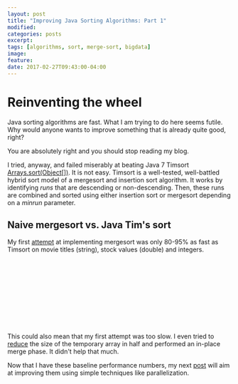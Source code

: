 ```yaml
---
layout: post
title: "Improving Java Sorting Algorithms: Part 1"
modified:
categories: posts
excerpt:
tags: [algorithms, sort, merge-sort, bigdata]
image:
feature:
date: 2017-02-27T09:43:00-04:00
---
```


<style>
/*
.chart rect {
      fill: steelblue;
}
*/
.chart .legend {
      fill: #38353b;
      font: 14px sans-serif;
      text-anchor: start;
      font-size: 12px;
}
.chart text {
      fill: #6b6571;
      font: 11px sans-serif;
      text-anchor: start;
}

.chart .label {
      fill: #38353b;
      font: 14px sans-serif;
      text-anchor: end;
}

.bar:hover {
      fill: rgba(0, 0, 0, 0.5);
}

.axis path,
.axis line {
      fill: none;
      stroke: #38353b;
      shape-rendering: crispEdges;
}

.x text {
      fill: #38353b;
      font: 11px sans-serif;
      text-anchor: end !important;
}

.x_label {
      fill: #6b6571 !important;
      text-anchor: end !important;
}

.d3-tip {
  line-height: 0.2;
  font: 11px sans-serif;
  padding: 5px;
  background: rgba(0, 0, 0, 0.5);
  color: #fff;
  border-radius: 2px;
}

/* Creates a small triangle extender for the tooltip */
.d3-tip:after {
  box-sizing: border-box;
  display: inline;
  font-size: 10px;
  width: 100%;
  line-height: 1;
  color: rgba(0, 0, 0, 0.5);
  content: "\25BC";
  position: absolute;
  text-align: center;
}

/* Style northward tooltips differently */
.d3-tip.n:after {
  margin: -1px 0 0 0;
  top: 100%;
  left: 0;
}

</style>
<script src="http://d3js.org/d3.v3.min.js"></script>
<script src="http://labratrevenge.com/d3-tip/javascripts/d3.tip.v0.6.3.js"></script>
<script src="http://d3js.org/colorbrewer.v1.min.js"></script>
<script>

var chartWidth       = 300,
    barHeight        = 20,
    gapBetweenGroups = 10,
    spaceForLabels   = 160,
    spaceForLegend   = 150,
    spaceForXAxis    = 20;

function draw_chart(_class, data) {
    var groupHeight = barHeight * data.series.length;

    // Zip the series data together (first values, second values, etc.)
    var zippedData = [];
    for (var i=0; i<data.labels.length; i++) {
      for (var j=0; j<data.series.length; j++) {
        zippedData.push(data.series[j].values[i]);
      }
    }

    // Color scale
    var color = d3.scale.ordinal()
        .range(colorbrewer.Set2[4]);
    var chartHeight = barHeight * zippedData.length + 
            gapBetweenGroups * data.labels.length + 
            spaceForXAxis;

    var x = d3.scale.linear()
        .domain([0, d3.max(zippedData) * 1.1])
        .range([0, chartWidth]);

    var xAxis = d3.svg.axis()
        .scale(x)
        .tickSize(5,0)
        .ticks(5)
        .orient("bottom");

    var y = d3.scale.linear()
        .range([chartHeight + gapBetweenGroups, 0]);

    var yAxis = d3.svg.axis()
        .scale(y)
        .tickFormat('')
        .tickSize(0)
        .orient("left");

    // Specify the chart area and dimensions
    var chart = d3.select(_class)
        .attr("width", spaceForLabels + chartWidth + spaceForLegend)
        .attr("height", chartHeight);

    // Draw tooltip
    var format_ops = d3.format(",.0f")
    var tip = d3.tip()
      .attr('class', 'd3-tip')
      .offset([-10, 0])
      .html(function(d) {
        return "<span style='tooltip-text'>" + format_ops(d) + "</span> ops/sec";
      })
    chart.call(tip);

    // Create bars
    var bar = chart.selectAll("g")
        .data(zippedData)
        .enter().append("g")
        .attr("transform", function(d, i) {
          return "translate(" + spaceForLabels + "," + (i * barHeight + gapBetweenGroups * (0.5 + Math.floor(i/data.series.length))) + ")";
        });

    // Create rectangles of the correct width
    bar.append("rect")
        .attr("fill", function(d,i) { return color(i % data.series.length); })
        .attr("class", "bar")
        .attr("width", x)
        .attr("height", barHeight - 1)
        // Add tooltip
        .on('mouseover', tip.show)
        .on('mouseout', tip.hide);

    // Add text label in bar
    var format_percent = d3.format(",.0%")
    bar.append("text")
        .attr("x", function(d) { return x(d) + 3; })
        .attr("y", barHeight / 2)
        .attr("dy", ".35em")
        .text(function(d,i) { return format_percent(d/data.series[0].values[Math.floor(i/data.series.length)]); });

    // Draw labels
    bar.append("text")
        .attr("class", "label")
        .attr("x", function(d) { return - 10; })
        .attr("y", groupHeight / 2)
        .attr("dy", ".35em")
        .text(function(d,i) {
          if (i % data.series.length === 0)
            return data.labels[Math.floor(i/data.series.length)];
          else
            return ""});

    chart.append("g")
          .attr("class", "y axis")
          .attr("transform", "translate(" + spaceForLabels + ", " + 
            (-gapBetweenGroups/2-spaceForXAxis) + ")")
          .call(yAxis);

    chart.append("g")
          .attr("class", "x axis")
          .attr("transform", "translate(" + spaceForLabels + ", " + 
            (chartHeight-spaceForXAxis) + ")")
          .call(xAxis);

    // Draw legend
    var legendRectSize = 18,
        legendSpacing  = 4;

    var legend = chart.selectAll('.legend')
        .data(data.series)
        .enter()
        .append('g')
        .attr('transform', function (d, i) {
            var height = legendRectSize + legendSpacing;
            var offset = -gapBetweenGroups/2;
            var horz = spaceForLabels + chartWidth + 40 - legendRectSize;
            var vert = i * height - offset;
            return 'translate(' + horz + ',' + vert + ')';
        });

    legend.append('rect')
        .attr('width', legendRectSize)
        .attr('height', legendRectSize)
        .style('fill', function (d, i) { return color(i); })
        .style('stroke', function (d, i) { return color(i); });

    legend.append('text')
        .attr('class', 'legend')
        .attr('x', legendRectSize + legendSpacing)
        .attr('y', legendRectSize - legendSpacing)
        .text(function (d) { return d.label; });

    chart.append("text")
        .attr("class", "x_label")
        .attr("x", chartWidth + spaceForLabels)
        .attr("y", chartHeight - spaceForXAxis - 6)
        .text("sort operations per second");
}
</script>

# Reinventing the wheel

Java sorting algorithms are fast. What I am trying to do here seems futile.
Why would anyone wants to improve something that is already quite good, right?

You are absolutely right and you should stop reading my blog.

I tried, anyway, and failed miserably at beating Java 7 Timsort
[Arrays.sort(Object[])](https://docs.oracle.com/javase/7/docs/api/java/util/Arrays.html#sort(java.lang.Object[])).
It is not easy. Timsort is a well-tested, well-battled hybrid sort model of a
mergesort and insertion sort algorithm. It works by identifying *runs* that are
descending or non-descending. Then, these runs are combined and sorted using
either insertion sort or mergesort depending on a *minrun* parameter.

## Naive mergesort vs. Java Tim's sort

My first [attempt](https://github.com/thaibui/algorithms-core/blob/81ba458194cfad2f248b6e005ad7bb015822d364/sort/src/main/java/org/bui/algorithms/sort/Mergesort.java) at implementing mergesort was only 80-95% as fast as Timsort on movie titles (string), stock values (double) and integers.

<svg class="chart chart01"></svg>
<script>
draw_chart(".chart01", {
    labels: [
        '1000 movie titles', '2000 stock values', '10000 random integers'
    ],
    series: [
    {
      label: 'Java Timsort',
      values: [12372.886, 11263.973, 5971.225]
    },
    {
      label: 'Mergesort',
      values: [11780.680, 8835.902, 4855.643]
    }
    ]
}); 
</script>

This could also mean that my first attempt was too slow. I even tried to
[reduce](https://github.com/thaibui/algorithms-core/commit/81ba458194cfad2f248b6e005ad7bb015822d364)
the size of the temporary array in half and performed an in-place merge phase.
It didn't help that much.

Now that I have these baseline performance numbers, my next 
[post](http://thaibui.github.io/posts/improving-java-sorting-algorithms-part-2/) will aim at improving
them using simple techniques like parallelization.
